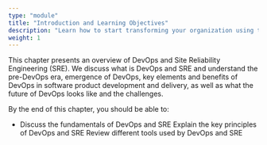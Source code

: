 ```yaml
---
type: "module"
title: "Introduction and Learning Objectives"
description: "Learn how to start transforming your organization using the principles and practices of DevOps."
weight: 1
---
```


This chapter presents an overview of DevOps and Site Reliability Engineering (SRE). We discuss what is DevOps and SRE and understand the pre-DevOps era, emergence of DevOps, key elements and benefits of DevOps in software product development and delivery, as well as what the future of DevOps looks like and the challenges.

By the end of this chapter, you should be able to:

- Discuss the fundamentals of DevOps and SRE
Explain the key principles of DevOps and SRE
Review different tools used by DevOps and SRE